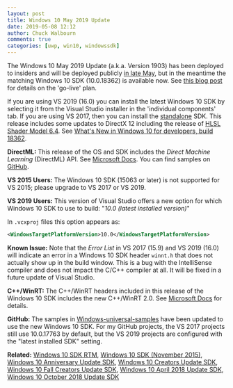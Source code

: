 ```yaml
---
layout: post
title: Windows 10 May 2019 Update
date: 2019-05-08 12:12
author: Chuck Walbourn
comments: true
categories: [uwp, win10, windowssdk]
---
```


The Windows 10 May 2019 Update (a.k.a. Version 1903) has been deployed to insiders and will be deployed publicly [in late May](https://blogs.windows.com/windowsexperience/2019/04/04/improving-the-windows-10-update-experience-with-control-quality-and-transparency/), but in the meantime the matching Windows 10 SDK (10.0.18362) is available now. See [this blog post](https://blogs.windows.com/buildingapps/2019/04/18/start-developing-on-windows-10-may-2019-update-today) for details on the 'go-live' plan.
<!--more-->

If you are using VS 2019 (16.0) you can install the latest Windows 10 SDK by selecting it from the Visual Studio installer in the 'individual components' tab. If you are using VS 2017, then you can install the [standalone](https://developer.microsoft.com/en-US/windows/downloads/windows-10-sdk) SDK. This release includes some updates to DirectX 12 including the release of [HLSL Shader Model 6.4](https://docs.microsoft.com/en-us/windows/desktop/direct3dhlsl/hlsl-shader-model-6-4-features-for-direct3d-12). See [What's New in Windows 10 for developers, build 18362](https://docs.microsoft.com/en-us/windows/uwp/whats-new/windows-10-build-18362).

**DirectML:** This release of the OS and SDK includes the _Direct Machine Learning_ (DirectML) API. See [Microsoft Docs](https://docs.microsoft.com/en-us/windows/desktop/direct3d12/dml). You can find samples on [GitHub](https://github.com/Microsoft/DirectML-Samples).

**VS 2015 Users:** The Windows 10 SDK (15063 or later) is not supported for VS 2015; please upgrade to VS 2017 or VS 2019.

**VS 2019 Users:** This version of Visual Studio offers a new option for which Windows 10 SDK to use to build: "*10.0 (latest installed version)*"

In ``.vcxproj`` files this option appears as:

```xml
<WindowsTargetPlatformVersion>10.0</WindowsTargetPlatformVersion>
```

**Known Issue:** Note that the *Error List* in VS 2017 (15.9) and VS 2019 (16.0) will indicate an error in a  Windows 10 SDK header ``winnt.h`` that does not actually show up in the build window. This is a bug with the IntelliSense compiler and does not impact the C/C++ compiler at all. It will be fixed in a future update of Visual Studio.

**C++/WinRT:** The C++/WinRT headers included in this release of the Windows 10 SDK includes the new C++/WinRT 2.0. See [Microsoft Docs](https://docs.microsoft.com/en-us/windows/uwp/cpp-and-winrt-apis/news) for details.

**GitHub:** The samples in [Windows-universal-samples](https://github.com/microsoft/Windows-universal-samples/) have been updated to use the new Windows 10 SDK. For my GitHub projects, the VS 2017 projects still use 10.0.17763 by default, but the VS 2019 projects are configured with the "latest installed SDK" setting.

<b>Related:</b> <a href="https://walbourn.github.io/windows-10-sdk-rtm/">Windows 10 SDK RTM</a>, <a href="https://walbourn.github.io/windows-10-sdk-november-2015/">Windows 10 SDK (November 2015)</a>, <a href="https://walbourn.github.io/windows-10-anniversary-update-sdk/">Windows 10 Anniversary Update SDK</a>, <a href="https://walbourn.github.io/windows-10-creators-update-sdk/">Windows 10 Creators Update SDK</a>, <a href="https://walbourn.github.io/windows-10-fall-creators-update-sdk/">Windows 10 Fall Creators Update SDK</a>, <a href="https://walbourn.github.io/windows-10-april-2018-update-sdk/">Windows 10 April 2018 Update SDK</a>, <a href="https://walbourn.github.io/windows-10-october-2018-update/">Windows 10 October 2018 Update SDK</a>
